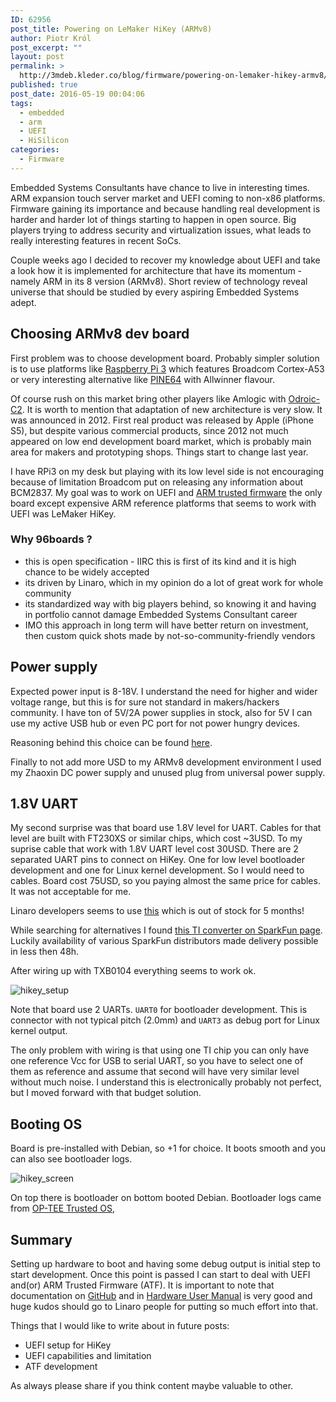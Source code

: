 ```yaml
---
ID: 62956
post_title: Powering on LeMaker HiKey (ARMv8)
author: Piotr Król
post_excerpt: ""
layout: post
permalink: >
  http://3mdeb.kleder.co/blog/firmware/powering-on-lemaker-hikey-armv8/
published: true
post_date: 2016-05-19 00:04:06
tags:
  - embedded
  - arm
  - UEFI
  - HiSilicon
categories:
  - Firmware
---
```

Embedded Systems Consultants have chance to live in interesting times. ARM
expansion touch server market and UEFI coming to non-x86 platforms. Firmware
gaining its importance and because handling real development is harder and
harder lot of things starting to happen in open source. Big players trying to
address security and virtualization issues, what leads to really interesting
features in recent SoCs.

Couple weeks ago I decided to recover my knowledge about UEFI and take a look
how it is implemented for architecture that have its momentum - namely ARM in
its 8 version (ARMv8). Short review of technology reveal universe that should
be studied by every aspiring Embedded Systems adept.

## Choosing ARMv8 dev board

First problem was to choose development board. Probably simpler solution is to
use platforms like [Raspberry Pi 3](https://www.raspberrypi.org/magpi/raspberry-pi-3-specs-benchmarks/) which
features Broadcom Cortex-A53 or very interesting alternative like
[PINE64](https://www.pine64.com/product#intro) with Allwinner flavour.

Of course rush on this market bring other players like Amlogic with
[Odroic-C2](http://www.hardkernel.com/main/products/prdt_info.php?g_code=G145457216438).
It is worth to mention that adaptation of new architecture is very slow. It was
announced in 2012. First real product was released by Apple (iPhone S5), but
despite various commercial products, since 2012 not much appeared on low end
development board market, which is probably main area for makers and
prototyping shops. Things start to change last year.

I have RPi3 on my desk but playing with its low level side is not encouraging because of
limitation Broadcom put on releasing any information about BCM2837. My goal was
to work on UEFI and [ARM trusted firmware](https://github.com/ARM-software/arm-trusted-firmware)
the only board except expensive ARM reference platforms that seems to work with
UEFI was LeMaker HiKey.

### Why 96boards ?

* this is open specification - IIRC this is first of its kind and it is high
  chance to be widely accepted
* its driven by Linaro, which in my opinion do a lot of great work for whole
  community
* its standardized way with big players behind, so knowing it and having in
  portfolio cannot damage Embedded Systems Consultant career
* IMO this approach in long term will have better return on investment,
  then custom quick shots made by not-so-community-friendly vendors

## Power supply

Expected power input is 8-18V. I understand the need for higher and wider
voltage range, but this is for sure not standard in makers/hackers community. I
have ton of 5V/2A power supplies in stock, also for 5V I can use my active USB
hub or even PC port for not power hungry devices.

Reasoning behind this choice can be found [here](https://www.96boards.org/products/accessories/power/).

Finally to not add more USD to my ARMv8 development environment I used my
Zhaoxin DC power supply and unused plug from universal power supply.

## 1.8V UART

My second surprise was that board use 1.8V level for UART. Cables for that
level are built with FT230XS or similar chips, which cost ~3USD. To my suprise
cable that work with 1.8V UART level cost 30USD. There are 2 separated UART
pins to connect on HiKey. One for low level bootloader development and one for
Linux kernel development. So I would need to cables. Board cost 75USD, so you
paying almost the same price for cables. It was not acceptable for me.

Linaro developers seems to use [this](http://www.seeedstudio.com/depot/96Boards-UART-p-2525.html)
which is out of stock for 5 months!

While searching for alternatives I found [this TI converter on SparkFun page](https://www.sparkfun.com/products/11771).
Luckily availability of various SparkFun distributors made delivery possible in
less then 48h.

After wiring up with TXB0104 everything seems to work ok.

![hikey_setup](http://3mdeb.kleder.co/wp-content/uploads/2017/07/hikey_setup.png)

Note that board use 2 UARTs. `UART0` for bootloader development. This is
connector with not typical pitch (2.0mm) and `UART3` as debug port for Linux
kernel output.

The only problem with wiring is that using one TI chip you can only have one
reference Vcc for USB to serial UART, so you have to select one of them as
reference and assume that second will have very similar level without much
noise. I understand this is electronically probably not perfect, but I moved
forward with that budget solution.

## Booting OS

Board is pre-installed with Debian, so +1 for choice. It boots smooth and you
can also see bootloader logs.

![hikey_screen](http://3mdeb.kleder.co/wp-content/uploads/2017/07/hikey_screen.png)

On top there is bootloader on bottom booted Debian. Bootloader logs came from
[OP-TEE Trusted OS](https://github.com/OP-TEE/optee_os),


## Summary

Setting up hardware to boot and having some debug output is initial step to
start development. Once this point is passed I can start to deal with UEFI
and(or) ARM Trusted Firmware (ATF). It is important to note that documentation on
[GitHub](https://github.com/96boards/documentation) and in [Hardware User Manual](https://www.96boards.org/wp-content/uploads/2015/02/HiKey_User_Guide_Rev0.2.pdf)
is very good and huge kudos should go to Linaro people for putting so much
effort into that.

Things that I would like to write about in future posts:

* UEFI setup for HiKey
* UEFI capabilities and limitation
* ATF development

As always please share if you think content maybe valuable to other.